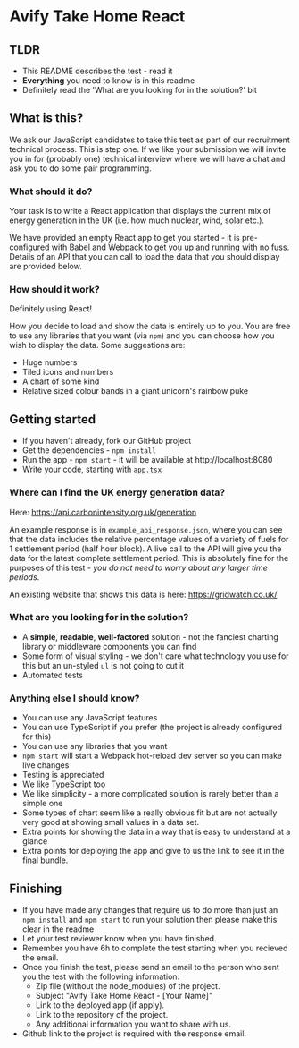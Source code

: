 # Avify Take Home React

## TLDR

-  This README describes the test - read it
-  **Everything** you need to know is in this readme
-  Definitely read the 'What are you looking for in the solution?' bit

## What is this?

We ask our JavaScript candidates to take this test as part of our recruitment technical process. This is step one. If we like your submission we will invite you in for (probably one) technical interview where we will have a chat and ask you to do some pair programming.

### What should it do?

Your task is to write a React application that displays the current mix of energy generation in the UK (i.e. how much nuclear, wind, solar etc.).

We have provided an empty React app to get you started - it is pre-configured with Babel and Webpack to get you up and running with no fuss. Details of an API that you can call to load the data that you should display are provided below.

### How should it work?

Definitely using React!

How you decide to load and show the data is entirely up to you.
You are free to use any libraries that you want (via `npm`) and you can choose how you wish to display the data. Some suggestions are:

-  Huge numbers
-  Tiled icons and numbers
-  A chart of some kind
-  Relative sized colour bands in a giant unicorn's rainbow puke

## Getting started

-  If you haven't already, fork our GitHub project
-  Get the dependencies - `npm install`
-  Run the app - `npm start` - it will be available at http://localhost:8080
-  Write your code, starting with [`app.tsx`](./src/app.tsx)

### Where can I find the UK energy generation data?

Here: https://api.carbonintensity.org.uk/generation

An example response is in `example_api_response.json`, where you can see that the data includes the relative percentage values of a variety of fuels
for 1 settlement period (half hour block). A live call to the API will give you the data for the latest complete settlement period. This is absolutely fine for the purposes of this test - _you do not need to worry about any larger time periods_.

An existing website that shows this data is here: https://gridwatch.co.uk/

### What are you looking for in the solution?

-  A **simple**, **readable**, **well-factored** solution - not the fanciest charting library or middleware components you can find
-  Some form of visual styling - we don't care what technology you use for this but an un-styled `ul` is not going to cut it
-  Automated tests

### Anything else I should know?

-  You can use any JavaScript features
-  You can use TypeScript if you prefer (the project is already configured for this)
-  You can use any libraries that you want
-  `npm start` will start a Webpack hot-reload dev server so you can make live changes
-  Testing is appreciated
-  We like TypeScript too
-  We like simplicity - a more complicated solution is rarely better than a simple one
-  Some types of chart seem like a really obvious fit but are not actually very good at showing small values in a data set.
-  Extra points for showing the data in a way that is easy to understand at a glance
-  Extra points for deploying the app and give to us the link to see it in the final bundle.

## Finishing

-  If you have made any changes that require us to do more than just an `npm install` and `npm start` to run your solution then please make this clear in the readme
-  Let your test reviewer know when you have finished.
-  Remember you have 6h to complete the test starting when you recieved the email.
-  Once you finish the test, please send an email to the person who sent you the test with the following information:
   -  Zip file (without the node_modules) of the project.
   -  Subject "Avify Take Home React - [Your Name]"
   -  Link to the deployed app (if apply).
   -  Link to the repository of the project.
   -  Any additional information you want to share with us.
-  Github link to the project is required with the response email.
